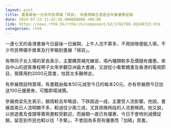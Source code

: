 ```yaml
---
layout: post
title: 書展最後一日有市民準備「掃貨」　有書商稱生意遜去年冀優惠促銷
date: 2024-07-23 11:42:58.000000000 +08:00
link: https://news.rthk.hk/rthk/ch/component/k2/1762768-20240723.htm
categories: rthk
---
```


一連七天的香港書展今日最後一日展期，上午人流不算多，不用排隊便能入場，不少市民帶備手推車及行李箱到書展「掃貨」。

有帶同子女入場的家長表示，主要購買補充練習，場內種類較多及價錢有優惠。來自中山的遊客專程帶子女來參觀亞洲最大書展，又說從小看繁體書及香港的電視節目，預算用約2000元買書，怕買太多難帶走。

有參展商設特賣場，有書籍由每本50元減至今日的每本20元，亦有參展商今日加送100元優惠券，可獲即場減價。

參展商梁先生表示，銷情較去年略遜，下跌超過一成，主要受人流影響。他說，書展首兩日人流明顯不多，較過往少兩三成，尤其夜晚時段的人流更稀疏。他又說，以旅遊書及食譜等實用書較受歡迎，而展期一直已有優惠，今日不會特別減價促銷，留意到市民也較以往「手緊」，不會因為多買有優惠而「加碼」買書。
